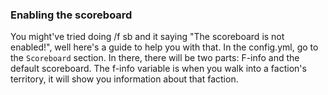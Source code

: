 ### Enabling the scoreboard
You might've tried doing /f sb and it saying "The scoreboard is not enabled!", well here's a guide to help you with that.
In the config.yml, go to the `Scoreboard` section. In there, there will be two parts: F-info and the default scoreboard. The f-info variable is when you walk into a faction's territory, it will show you information about that faction.
